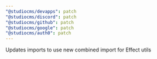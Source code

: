 ```yaml
---
"@studiocms/devapps": patch
"@studiocms/discord": patch
"@studiocms/github": patch
"@studiocms/google": patch
"@studiocms/auth0": patch
---
```


Updates imports to use new combined import for Effect utils
